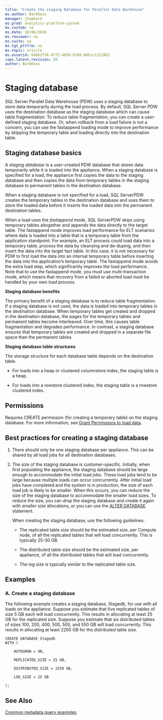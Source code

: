 ```yaml
---
title: "Create the staging Database for Parallel Data Warehouse"
ms.author: BarbKess
manager: jhubbard
ms.prod: analytics-platform-system
ms.custom: na
ms.date: 10/06/2016
ms.reviewer: na
ms.suite: na
ms.tgt_pltfrm: na
ms.topic: article
ms.assetid: 6d0b2726-4772-4858-b700-885cc12219b2
caps.latest.revision: 20
author: BarbKess
---
```

# Staging database 
SQL Server Parallel Data Warehouse (PDW) uses a staging database to store data temporarily during the load process. By default, SQL Server PDW uses the destination database as the staging database which can cause table fragmentation. To reduce table fragmentation, you can create a user-defined staging database. Or, when rollback from a load failure is not a concern, you can use the fastappend loading mode to improve performance by skipping the temporary table and loading directly into the destination table.  
  
## <a name="StagingDatabase"></a>Staging database basics  
A *staging database* is a user-created PDW database that stores data temporarily while it is loaded into the appliance. When a staging database is specified for a load, the appliance first copies the data to the staging database and then copies the data from temporary tables in the staging database to permanent tables in the destination database.  
  
When a staging database is not specified for a load, SQL ServerPDW creates the temporary tables in the destination database and uses them to store the loaded data before it inserts the loaded data into the permanent destination tables.  
  
When a load uses the *fastappend mode*, SQL ServerPDW skips using temporary tables altogether and appends the data directly to the target table. The fastappend mode improves load performance for ELT scenarios where data is loaded into a table that is a temporary table from the application standpoint. For example, an ELT process could load data into a temporary table, process the data by cleansing and de-duping, and then insert the data into the target fact table. In this case, it is not necessary for PDW to first load the data into an internal temporary table before inserting the data into the application’s temporary table. The fastappend mode avoids the extra load step, which significantly improves the load performance. Note that to use the fastappend mode, you must use multi-transaction mode, which means that recovery from a failed or aborted load must be handled by your own load process.  
  
**Staging database benefits**  
  
The primary benefit of a staging database is to reduce table fragmentation. If a staging database is not used, the data is loaded into temporary tables in the destination database. When temporary tables get created and dropped in the destination database, the pages for the temporary tables and permanent tables become interleaved. Over time, this causes table fragmentation and degrades performance. In contrast, a staging database ensures that temporary tables are created and dropped in a separate file space than the permanent tables.  
  
**Staging database table structures**  
  
The storage structure for each database table depends on the destination table.  
  
-   For loads into a heap or clustered columnstore index, the staging table is a heap.  
  
-   For loads into a rowstore clustered index, the staging table is a rowstore clustered index.  
  
## <a name="Permissions"></a>Permissions  
Requires CREATE permission (for creating a temporary table) on the staging database. For more information, see [Grant Permissions to load data](grant-permissions-to-load-data.md).  
  
## <a name="CreatingStagingDatabase"></a>Best practices for creating a staging database  
  
1.  There should only be one staging database per appliance. This can be shared by all load jobs for all destination databases.  
  
2.  The size of the staging database is customer-specific. Initially, when first populating the appliance, the staging database should be large enough to accommodate the initial load jobs. These load jobs tend to be large because multiple loads can occur concurrently. After initial load jobs have completed and the system is in production, the size of each load job is likely to be smaller. When this occurs, you can reduce the size of the staging database to accommodate the smaller load sizes. To reduce the size, you can drop the staging database and create it again with smaller size allocations, or you can use the [ALTER DATABASE](https://msdn.microsoft.com/library/mt631606.aspx) statement.  
  
    When creating the staging database, use the following guidelines.  
  
    -   The replicated table size should be the estimated size, per Compute node, of all the replicated tables that will load concurrently. This is typically 25-30 GB.  
  
    -   The distributed table size should be the estimated size, per appliance, of all the distributed tables that will load concurrently.  
  
    -   The log size is typically similar to the replicated table size.  
  
## <a name="Examples"></a>Examples  
  
### A. Create a staging database 
The following example creates a staging database, Stagedb, for use with all loads on the appliance. Suppose you estimate that five replicated tables of size 5 GB each will load concurrently. This results in allocating at least 25 GB for the replicated size. Suppose you estimate that six distributed tables of sizes 100, 200, 400, 500, 500, and 550 GB will load concurrently. This results in allocating at least 2250 GB for the distributed table size.  
  
```  
CREATE DATABASE Stagedb  
WITH (  
  
    AUTOGROW = ON,  
  
    REPLICATED_SIZE = 25 GB,  
  
    DISTRIBUTED_SIZE = 2250 GB,  
  
    LOG_SIZE = 25 GB  
  
);  
```  
  
## See Also  
[Common metadata query examples](metadata-query-examples.md)  
  
